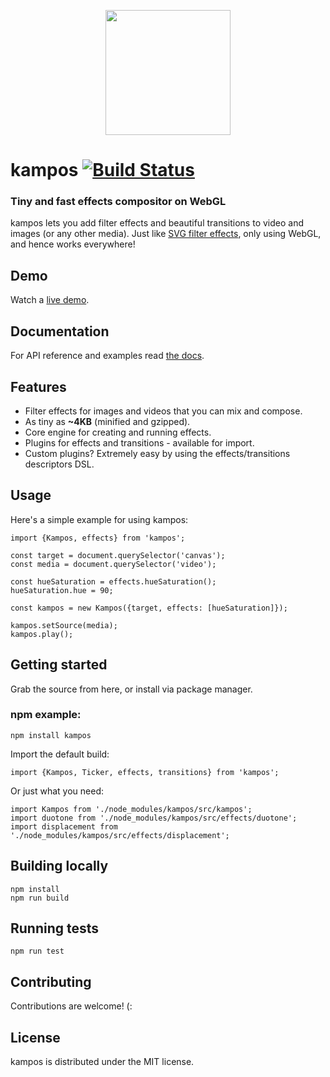 <p align="center">
  <img width="200" src="/wix-incubator/kampos/logo/kampos.svg?sanitize=true">
</p>

# kampos [![Build Status](https://travis-ci.com/wix-incubator/kampos.svg?branch=master)](https://travis-ci.com/wix-incubator/kampos)
### Tiny and fast effects compositor on WebGL

kampos lets you add filter effects and beautiful transitions to video and images (or any other media).
Just like [SVG filter effects](https://developer.mozilla.org/en-US/docs/Web/SVG/Tutorial/Filter_effects),
only using WebGL, and hence works everywhere!

## Demo
Watch a [live demo](https://wix-incubator.github.io/kampos/demo/).

## Documentation
For API reference and examples read [the docs](https://wix-incubator.github.io/kampos/docs/).

## Features
* Filter effects for images and videos that you can mix and compose.
* As tiny as **~4KB** (minified and gzipped).
* Core engine for creating and running effects.
* Plugins for effects and transitions - available for import.
* Custom plugins? Extremely easy by using the effects/transitions descriptors DSL.

## Usage
Here's a simple example for using kampos:
```
import {Kampos, effects} from 'kampos';

const target = document.querySelector('canvas');
const media = document.querySelector('video');

const hueSaturation = effects.hueSaturation();
hueSaturation.hue = 90;

const kampos = new Kampos({target, effects: [hueSaturation]});

kampos.setSource(media);
kampos.play();
```

## Getting started
Grab the source from here, or install via package manager.

### npm example:
```
npm install kampos
```

Import the default build:
```
import {Kampos, Ticker, effects, transitions} from 'kampos';
```

Or just what you need:
```
import Kampos from './node_modules/kampos/src/kampos';
import duotone from './node_modules/kampos/src/effects/duotone';
import displacement from './node_modules/kampos/src/effects/displacement';
```

## Building locally
```
npm install
npm run build
```

## Running tests
```
npm run test
```

## Contributing
Contributions are welcome! (:

## License
kampos is distributed under the MIT license.
